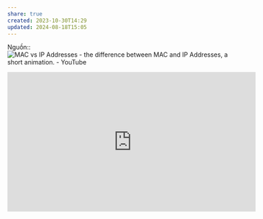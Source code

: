 ```yaml
---
share: true
created: 2023-10-30T14:29
updated: 2024-08-18T15:05
---
```

Nguồn:: ![MAC vs IP Addresses - the difference between MAC and IP Addresses, a short animation. - YouTube](https://www.youtube.com/watch?v=szwqC6iI_sE&feature=youtu.be)

<iframe width="560" height="315" src="https://www.youtube.com/embed/TIiQiw7fpsU?si=Gr94VH4fdGYf9UKl" title="YouTube video player" frameborder="0" allow="accelerometer; autoplay; clipboard-write; encrypted-media; gyroscope; picture-in-picture; web-share" referrerpolicy="strict-origin-when-cross-origin" allowfullscreen></iframe>